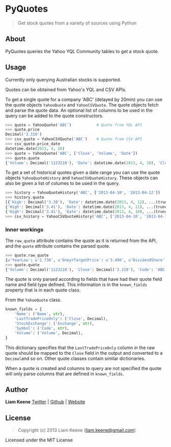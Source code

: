 # PyQuotes
> Get stock quotes from a variety of sources using Python

## About
PyQuotes queries the Yahoo YQL Community tables to get a stock quote.

## Usage
Currently only querying Australian stocks is supported.

Quotes can be obtained from Yahoo's YQL and CSV APIs.

To get a single quote for a company 'ABC' (delayed by 20min) you can use the
quote objects ```YahooQuote``` and ```YahooCSVQuote```.  The quote objects fetch
and parse the quote data.  An optional list of columns to be used in the query
can be added to the quote constructors.
```python
>>> quote = YahooQuote('ABC')           # Quote from YQL API
>>> quote.price
Decimal('3.310')
>>> csv_quote = YahooCSVQuote('ABC')    # Quote from CSV API
>>> csv_quote.price_date
datetime.date(2013, 4, 10)
>>> quote = YahooQuote('ABC', ['Close', 'Volume', 'Date'])
>>> quote.quote
{'Volume': Decimal('1123210'), 'Date': datetime.date(2013, 4, 10), 'Close': Decimal('3.310')}
```

To get a set of historical quotes given a date range you can use the quote objects
```YahooQuoteHistory``` and ```YahooCSVQuoteHistory```.  These objects can also
be given a list of columes to be used in the query.
```python
>>> history = YahooQuoteHistory('ABC', ['2013-04-10', '2013-04-12'])        # Historical quotes from YQL API
>>> history.quote
[{'High': Decimal('3.38'), 'Date': datetime.date(2013, 4, 12), ...(truncated) },
{'High': Decimal('3.41'), 'Date': datetime.date(2013, 4, 11), ...(truncated) },
{'High': Decimal('3.41'), 'Date': datetime.date(2013, 4, 10), ...(truncated) }]
>>> csv_history = YahooCSVQuoteHistory('ABC', ['2013-04-10', '2013-04-12']) # Historical quotes from CSV API
```
### Inner workings
The ```raw_quote``` attribute contains the quote as it is returned from the API,
and the ```quote``` attribute contains the parsed quote.
```python
>>> quote.raw_quote
{u'YearLow': u'2.730', u'OneyrTargetPrice': u'3.490', u'DividendShare': u'0.165', ...(truncated) }
>>> quote.quote
{'Volume': Decimal('1123210'), 'Close': Decimal('3.310'), 'Code': 'ABC.AX', 'Name': 'ADEL BRTN FPO', 'Exchange': 'ASX'}
```
The quote is only parsed according to fields that have had their quote field
name and field type defined.  This information is in the `known_fields` property
that is in each quote class.

From the ```YahooQuote``` class.
```python
known_fields = {
    'Name': ('Name', str),
    'LastTradePriceOnly': ('Close', Decimal),
    'StockExchange': ('Exchange', str),
    'Symbol': ('Code', str),
    'Volume': ('Volume', Decimal),
}
```
This dictionary specifies that the ```LastTradePriceOnly``` column in the raw
quote should be mapped to the ```Close``` field in the output and converted to
a ```Decimal```and so on.  Other quote classes contain similar dictionaries.

When a quote is created and columns to query are not specified the quote will
only parse columns that are defined in ```known_fields```.

## Author
**Liam Keene**
[Twitter](https://twitter.com/liam_keene) |
[Github](https://github.com/LiamKeene) | [Website](http://liamkeene.com)

## License
> Copyright (c) 2013 Liam Keene (liam.keene@gmail.com)

Licensed under the MIT License
